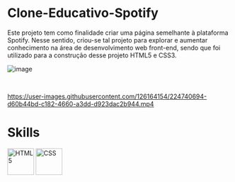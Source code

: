 # Clone-Educativo-Spotify
Este projeto tem como finalidade criar uma página semelhante à plataforma Spotify. Nesse sentido, criou-se tal projeto para explorar e aumentar conhecimento na área de desenvolvimento web front-end, sendo que foi utilizado para a construção desse projeto HTML5 e CSS3.

![image](https://user-images.githubusercontent.com/126164154/224741165-2c68eac7-b02d-4ff9-b6cd-d7665a82c9e4.png)

<br>

https://user-images.githubusercontent.com/126164154/224740694-d60b44bd-c182-4660-a3dd-d923dac2b944.mp4

# Skills
<p align="left">
<a href="https://developer.mozilla.org/en-US/docs/Glossary/HTML5" target="_blank" rel="noreferrer"><img src="https://raw.githubusercontent.com/danielcranney/readme-generator/main/public/icons/skills/html5-colored.svg" width="60" height="60" alt="HTML5" /></a>
<a href="https://developer.mozilla.org/en-US/docs/Glossary/CSS" target="_blank" rel="noreferrer"><img src="https://raw.githubusercontent.com/danielcranney/readme-generator/main/public/icons/skills/css3-colored.svg" width="60" height="60" alt="CSS" /></a>

</p>

